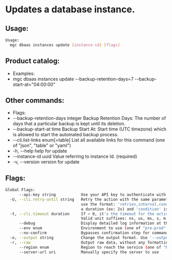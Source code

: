 # Updates a database instance.

## Usage:
```bash
Usage:
  mgc dbaas instances update [instance-id] [flags]
```

## Product catalog:
- Examples:
- mgc dbaas instances update --backup-retention-days=7 --backup-start-at="04:00:00"

## Other commands:
- Flags:
- --backup-retention-days integer   Backup Retention Days: The number of days that a particular backup is kept until its deletion.
- --backup-start-at time            Backup Start At: Start time (UTC timezone) which is allowed to start the automated backup process.
- --cli.list-links enum[=table]     List all available links for this command (one of "json", "table" or "yaml")
- -h, --help                            help for update
- --instance-id uuid                Value referring to instance Id. (required)
- -v, --version                         version for update

## Flags:
```bash
Global Flags:
      --api-key string           Use your API key to authenticate with the API
  -U, --cli.retry-until string   Retry the action with the same parameters until the given condition is met. The flag parameters
                                 use the format: 'retries,interval,condition', where 'retries' is a positive integer, 'interval' is
                                 a duration (ex: 2s) and 'condition' is a 'engine=value' pair such as "jsonpath=expression"
  -t, --cli.timeout duration     If > 0, it's the timeout for the action execution. It's specified as numbers and unit suffix.
                                 Valid unit suffixes: ns, us, ms, s, m and h. Examples: 300ms, 1m30s
      --debug                    Display detailed log information at the debug level
      --env enum                 Environment to use (one of "pre-prod" or "prod") (default "prod")
      --no-confirm               Bypasses confirmation step for commands that ask a confirmation from the user
  -o, --output string            Change the output format. Use '--output=help' to know more details.
  -r, --raw                      Output raw data, without any formatting or coloring
      --region enum              Region to reach the service (one of "br-mgl1", "br-ne1" or "br-se1") (default "br-se1")
      --server-url uri           Manually specify the server to use
```

